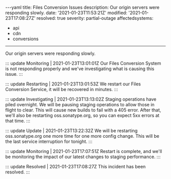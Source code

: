 ---yaml
title: Files Conversion Issues
description: Our origin servers were responding slowly.
date: '2021-01-23T11:53:21Z'
modified: '2021-01-23T17:08:27Z'
resolved: true
severity: partial-outage
affectedsystems:
  - api
  - cdn
  - conversions
---
Our origin servers were responding slowly.

::: update Monitoring | 2021-01-23T13:01:01Z
Our Files Conversion System is not responding properly and we've investigating what is causing this issue.
:::

::: update Restarting | 2021-01-23T13:01:53Z
We restart our Files Conversion Service, it will be recovered in minutes.
:::

::: update Investigating | 2021-01-23T13:13:02Z
Staging operations have piled overnight. We will be pausing staging operations to allow those in flight to clear. This will cause new builds to fail with a 405 error. After that, we'll also be restarting oss.sonatype.org, so you can expect 5xx errors at that time.
:::

::: update Update | 2021-01-23T13:22:32Z
We will be restarting oss.sonatype.org one more time for one more config change. This will be the last service interruption for tonight.
:::

::: update Monitoring | 2021-01-23T17:07:51Z
Restart is complete, and we'll be monitoring the impact of our latest changes to staging performance.
:::

::: update Resolved | 2021-01-23T17:08:27Z
This incident has been resolved.
:::

